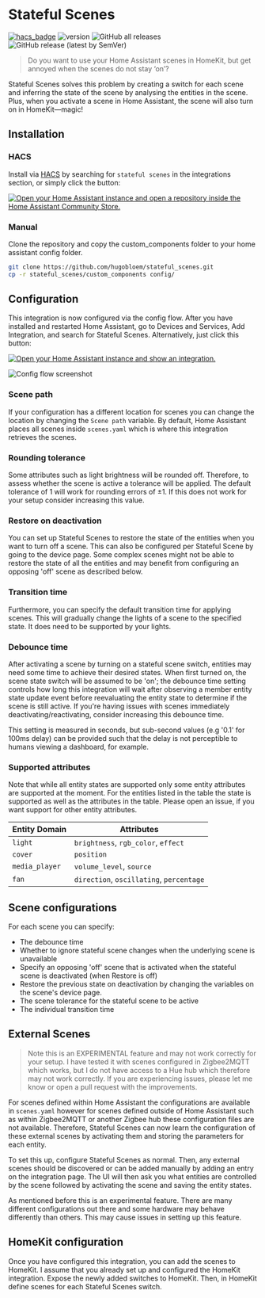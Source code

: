 # Stateful Scenes
[![hacs_badge](https://img.shields.io/badge/HACS-Default-gren.svg)](https://github.com/custom-components/hacs)
![version](https://img.shields.io/github/v/release/hugobloem/stateful_scenes)
![GitHub all releases](https://img.shields.io/github/downloads/hugobloem/stateful_scenes/total)
![GitHub release (latest by SemVer)](https://img.shields.io/github/downloads/hugobloem/stateful_scenes/latest/total)

> Do you want to use your Home Assistant scenes in HomeKit, but get annoyed when the scenes do not stay ‘on’?

Stateful Scenes solves this problem by creating a switch for each scene and inferring the state of the scene by analysing the entities in the scene. Plus, when you activate a scene in Home Assistant, the scene will also turn on in HomeKit—magic!

## Installation
### HACS
Install via [HACS](https://hacs.xyz) by searching for `stateful scenes` in the integrations section, or simply click the button:

[![Open your Home Assistant instance and open a repository inside the Home Assistant Community Store.](https://my.home-assistant.io/badges/hacs_repository.svg)](https://my.home-assistant.io/redirect/hacs_repository/?owner=hugobloem&repository=stateful_scenes&category=integration)

### Manual
Clone the repository and copy the custom_components folder to your home assistant config folder.

```bash
git clone https://github.com/hugobloem/stateful_scenes.git
cp -r stateful_scenes/custom_components config/
```

## Configuration
This integration is now configured via the config flow. After you have installed and restarted Home Assistant, go to Devices and Services, Add Integration, and search for Stateful Scenes. Alternatively, just click this button:

[![Open your Home Assistant instance and show an integration.](https://my.home-assistant.io/badges/integration.svg)](https://my.home-assistant.io/redirect/integration/?domain=stateful_scenes)

![Config flow screenshot](media/config-flow.png)

### Scene path
If your configuration has a different location for scenes you can change the location by changing the `Scene path` variable. By default, Home Assistant places all scenes inside `scenes.yaml` which is where this integration retrieves the scenes.

### Rounding tolerance
Some attributes such as light brightness will be rounded off. Therefore, to assess whether the scene is active a tolerance will be applied. The default tolerance of 1 will work for rounding errors of ±1. If this does not work for your setup consider increasing this value.

### Restore on deactivation
You can set up Stateful Scenes to restore the state of the entities when you want to turn off a scene. This can also be configured per Stateful Scene by going to the device page.  Some complex scenes might not be able to restore the state of all the entities and may benefit from configuring an opposing 'off' scene as described below.

### Transition time
Furthermore, you can specify the default transition time for applying scenes. This will gradually change the lights of a scene to the specified state. It does need to be supported by your lights.

### Debounce time

After activating a scene by turning on a stateful scene switch, entities may need some time to achieve their desired states. When first turned on, the scene state switch will be assumed to be 'on'; the debounce time setting controls how long this integration will wait after observing a member entity state update event before reevaluating the entity state to determine if the scene is still active. If you're having issues with scenes immediately deactivating/reactivating, consider increasing this debounce time.

This setting is measured in seconds, but sub-second values (e.g '0.1' for 100ms delay) can be provided such that the delay is not perceptible to humans viewing a dashboard, for example.

### Supported attributes
Note that while all entity states are supported only some entity attributes are supported at the moment. For the entities listed in the table the state is supported as well as the attributes in the table. Please open an issue, if you want support for other entity attributes.

| Entity Domain  | Attributes                               |
|----------------|------------------------------------------|
| `light`        | `brightness`, `rgb_color`, `effect`      |
| `cover`        | `position`                               |
| `media_player` | `volume_level`, `source`                 |
| `fan`          | `direction`, `oscillating`, `percentage` |


## Scene configurations
For each scene you can specify:

- The debounce time
- Whether to ignore stateful scene changes when the underlying scene is unavailable
- Specify an opposing 'off' scene that is activated when the stateful scene is deactivated
    (when Restore is off)
- Restore the previous state on deactivation by changing the variables on the scene's device page.
- The scene tolerance for the stateful scene to be active
- The individual transition time 

## External Scenes
> Note this is an EXPERIMENTAL feature and may not work correctly for your setup. I have tested it with scenes configured in Zigbee2MQTT which works, but I do not have access to a Hue hub which therefore may not work correctly. If you are experiencing issues, please let me know or open a pull request with the improvements. 

For scenes defined within Home Assistant the configurations are available in `scenes.yaml` however for scenes defined outside of Home Assistant such as within Zigbee2MQTT or another Zigbee hub these configuration files are not available. Therefore, Stateful Scenes can now learn the configuration of these external scenes by activating them and storing the parameters for each entity.

To set this up, configure Stateful Scenes as normal. Then, any external scenes should be discovered or can be added manually by adding an entry on the integration page. The UI will then ask you what entities are controlled by the scene followed by activating the scene and saving the entity states. 

As mentioned before this is an experimental feature. There are many different configurations out there and some hardware may behave differently than others. This may cause issues in setting up this feature. 

## HomeKit configuration
Once you have configured this integration, you can add the scenes to HomeKit. I assume that you already set up and configured the HomeKit integration. Expose the newly added switches to HomeKit. Then, in HomeKit define scenes for each Stateful Scenes switch.
